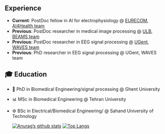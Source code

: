 

## Experience
- **Current**: PostDoc fellow in AI for electrophysiology @ [EURECOM](https://www.eurecom.fr/en), [AI4Health team](https://github.com/robustml-eurecom)
- **Previous**: PostDoc researcher in medical image processing @ [ULB](https://www.ulb.be/en/ulb-homepage), [BEAMS team](https://beams.polytech.ulb.be/)
- **Previous**: PostDoc researcher in EEG signal processing  @ [UGent](https://www.ugent.be/en), [WAVES team](https://www.waves.intec.ugent.be/)
- **Previous**: PhD researcher in EEG signal processing  @ UGent, WAVES team

## 🎓 Education
- 🤖 PhD in Biomedical Engineering/signal processing @ Ghent University  
- 📊 MSc in Biomedical Engineering  @ Tehran University  
- ⚙️ BSc in Electrical/Biomedical Engineering/ @ Sahand University of Technology 

  [![Anurag’s github stats](https://github-readme-stats.vercel.app/api?username=ehsaneqlimi)](https://github.com/ehsaneqlimi)
  [![Top Langs](https://github-readme-stats.vercel.app/api/top-langs/?username=ehsaneqlimi&layout=compact)](https://github.com/ehsaneqlimi)
<!--
**EhsanEqlimi/EhsanEqlimi** is a ✨ _special_ ✨ repository because its `README.md` (this file) appears on your GitHub profile.

Here are some ideas to get you started:

- 🔭 I’m currently working on neural signal processing (EEG)
- 🌱 I’m currently learning computer music production
- 👯 I’m looking to collaborate on brain data analysis (EEG, MEG, and fMRI)
- 🤔 I’m looking for help with computer music production
- 💬 Ask me about ...
- 📫 How to reach me: ...
- 😄 Pronouns: Fox
- ⚡ Fun fact: ...
[![Top Langs](https://github-readme-stats.vercel.app/api/top-langs/?username=ehsaneqlimi&layout=compact)](https://github.com/ehsaneqlimi)
-->
